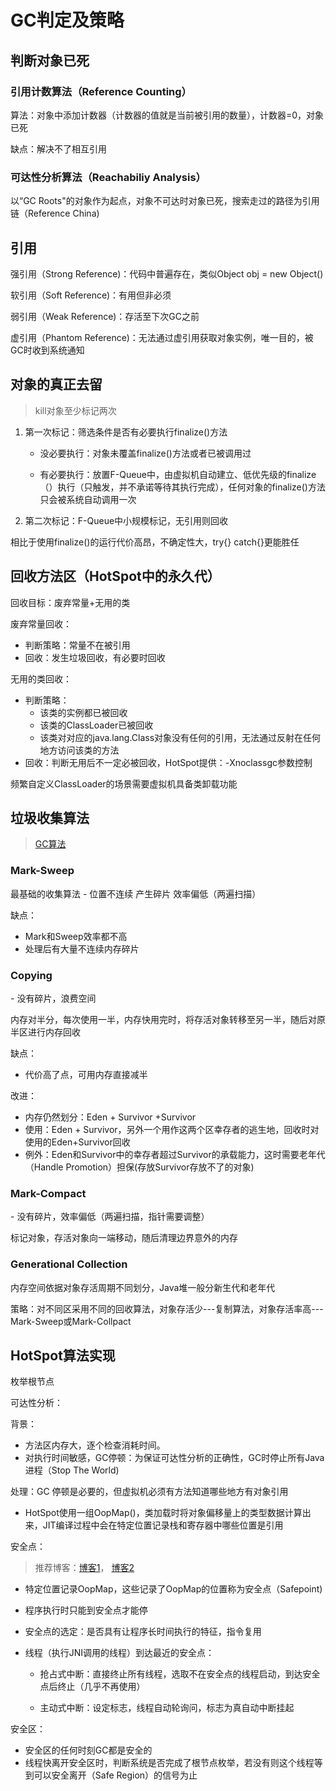 # GC判定及策略

## 判断对象已死

### 引用计数算法（Reference Counting）

算法：对象中添加计数器（计数器的值就是当前被引用的数量），计数器=0，对象已死

缺点：解决不了相互引用

### 可达性分析算法（Reachabiliy Analysis）

以“GC Roots"的对象作为起点，对象不可达时对象已死，搜索走过的路径为引用链（Reference China)

## 引用

强引用（Strong Reference)：代码中普遍存在，类似Object obj = new Object()

软引用（Soft Reference)：有用但非必须

弱引用（Weak Reference)：存活至下次GC之前

虚引用（Phantom Reference)：无法通过虚引用获取对象实例，唯一目的，被GC时收到系统通知

## 对象的真正去留

> kill对象至少标记两次

1. 第一次标记：筛选条件是否有必要执行finalize()方法
    - 没必要执行：对象未覆盖finalize()方法或者已被调用过

    - 有必要执行：放置F-Queue中，由虚拟机自动建立、低优先级的finalize（）执行（只触发，并不承诺等待其执行完成），任何对象的finalize()方法只会被系统自动调用一次

2. 第二次标记：F-Queue中小规模标记，无引用则回收

相比于使用finalize()的运行代价高昂，不确定性大，try{} catch{}更能胜任

## 回收方法区（HotSpot中的永久代）

回收目标：废弃常量+无用的类

废弃常量回收：

- 判断策略：常量不在被引用
- 回收：发生垃圾回收，有必要时回收

无用的类回收：

- 判断策略：
    - 该类的实例都已被回收
    - 该类的ClassLoader已被回收
    - 该类对对应的java.lang.Class对象没有任何的引用，无法通过反射在任何地方访问该类的方法
- 回收：判断无用后不一定必被回收，HotSpot提供：-Xnoclassgc参数控制

频繁自定义ClassLoader的场景需要虚拟机具备类卸载功能

## 垃圾收集算法

> [GC算法](https://www.cnblogs.com/CNty/articles/10917531.html
> )

###  Mark-Sweep

最基础的收集算法 - 位置不连续 产生碎片 效率偏低（两遍扫描）

缺点：

- Mark和Sweep效率都不高
- 处理后有大量不连续内存碎片

### Copying

\- 没有碎片，浪费空间

内存对半分，每次使用一半，内存快用完时，将存活对象转移至另一半，随后对原半区进行内存回收

缺点：

- 代价高了点，可用内存直接减半

改进：

- 内存仍然划分：Eden + Survivor +Survivor
- 使用：Eden + Survivor，另外一个用作这两个区幸存者的逃生地，回收时对使用的Eden+Survivor回收
- 例外：Eden和Survivor中的幸存者超过Survivor的承载能力，这时需要老年代（Handle Promotion）担保(存放Survivor存放不了的对象)

### Mark-Compact

\- 没有碎片，效率偏低（两遍扫描，指针需要调整）

标记对象，存活对象向一端移动，随后清理边界意外的内存

### Generational Collection

内存空间依据对象存活周期不同划分，Java堆一般分新生代和老年代

策略：对不同区采用不同的回收算法，对象存活少---复制算法，对象存活率高---Mark-Sweep或Mark-Collpact

## HotSpot算法实现

枚举根节点

可达性分析：

背景：

- 方法区内存大，逐个检查消耗时间。
- 对执行时间敏感，GC停顿：为保证可达性分析的正确性，GC时停止所有Java进程（Stop The World)

处理：GC 停顿是必要的，但虚拟机必须有方法知道哪些地方有对象引用

- HotSpot使用一组OopMap()，类加载时将对象偏移量上的类型数据计算出来，JIT编译过程中会在特定位置记录栈和寄存器中哪些位置是引用

安全点：

> 推荐博客：[博客1](https://www.cnblogs.com/caiyao/p/9010503.html)， [博客2](https://blog.csdn.net/Daniel_2046/article/details/80786801)

- 特定位置记录OopMap，这些记录了OopMap的位置称为安全点（Safepoint)

- 程序执行时只能到安全点才能停

- 安全点的选定：是否具有让程序长时间执行的特征，指令复用
- 线程（执行JNI调用的线程）到达最近的安全点：

    - 抢占式中断：直接终止所有线程，选取不在安全点的线程启动，到达安全点后终止（几乎不再使用）

    - 主动式中断：设定标志，线程自动轮询问，标志为真自动中断挂起

安全区：

- 安全区的任何时刻GC都是安全的
- 线程快离开安全区时，判断系统是否完成了根节点枚举，若没有则这个线程等到可以安全离开（Safe Region）的信号为止